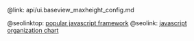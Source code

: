 @link: api/ui.baseview_maxheight_config.md

@seolinktop: [popular javascript framework](https://webix.com)
@seolink: [javascript organization chart](https://webix.com/widget/organogram/)